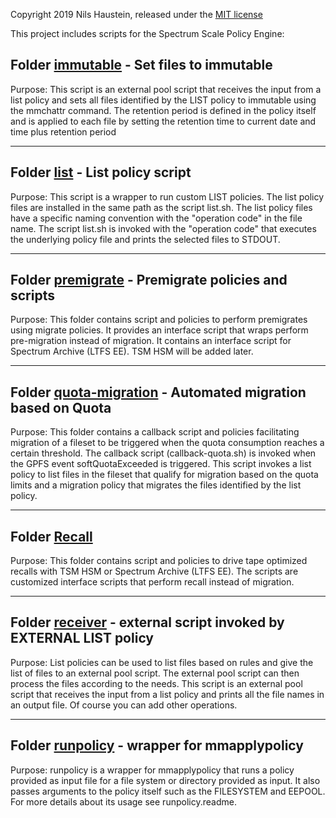 
Copyright 2019 Nils Haustein, released under the [MIT license](LICENCE)

This project includes scripts for the Spectrum Scale Policy Engine:

## Folder [immutable](immutable/) - Set files to immutable

Purpose: This script is an external pool script that receives the input from a
list policy and sets all files identified by the LIST policy to immutable using
the mmchattr command. The retention period is defined in the policy itself and
is applied to each file by setting the retention time to current date and time
plus retention period

------------------------

## Folder [list](list/) - List policy script

Purpose: This script is a wrapper to run custom LIST policies. The list
policy files are installed in the same path as the script list.sh. The list
policy files have a specific naming convention with the "operation code"
in the file name. The script list.sh is invoked with the "operation code"
that executes the underlying policy file and prints the selected files to
STDOUT.

------------------------

## Folder [premigrate](/premigrate) - Premigrate policies and scripts

Purpose: This folder contains script and policies to perform premigrates using migrate 
policies. It provides an interface script that wraps perform pre-migration instead of 
migration. It contains an interface script for Spectrum Archive (LTFS EE). TSM HSM will be 
added later. 

------------------------

## Folder [quota-migration](/quota-migration) - Automated migration based on Quota 

Purpose: This folder contains a callback script and policies facilitating migration of a fileset to be triggered when the quota consumption reaches a certain threshold. The callback script (callback-quota.sh) is invoked when the GPFS event softQuotaExceeded is triggered. This script invokes a list policy to list files in the fileset that qualify for migration based on the quota limits and a migration policy that migrates the files identified by the list policy. 

------------------------

## Folder [Recall](recall/)

Purpose: This folder contains script and policies to drive tape optimized recalls
with TSM HSM or Spectrum Archive (LTFS EE). The scripts are customized interface 
scripts that perform recall instead of migration. 

------------------------

## Folder [receiver](receiver/) - external script invoked by EXTERNAL LIST policy

Purpose: List policies can be used to list files based on rules and give the
list of files to an external pool script. The external pool script can then
process the files according to the needs. This script is an external pool script
that receives the input from a list policy and prints all the file names in an
output file. Of course you can add other operations.

------------------------

## Folder [runpolicy](runpolicy/) - wrapper for mmapplypolicy

Purpose: runpolicy is a wrapper for mmapplypolicy that runs a policy provided as
input file for a file system or directory provided as input. It also passes
arguments to the policy itself such as the FILESYSTEM and EEPOOL. For more details
about its usage see runpolicy.readme. 



